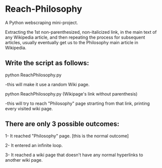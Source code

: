 # Reach-Philosophy
A Python webscraping mini-project.

Extracting the 1st non-parenthesized, non-italicized link, in the main text of any Wikipedia article, and then repeating the process for subsequent articles, usually eventually get us to the Philosophy main article in Wikipedia.

## Write the script as follows:
python ReachPhilosophy.py

-this will make it use a random Wiki page.

python ReachPhilosophy.py (Wikipage's link without parenthesis)

-this will try to reach "Philosophy" page strarting from that link, printing every visited wiki page.

## There are only 3 possible outcomes:
1- It reached "Philosophy" page. [this is the normal outcome]

2- It entered an infinite loop.

3- It reached a wiki page that doesn't have any normal hyperlinks to another wiki page.
